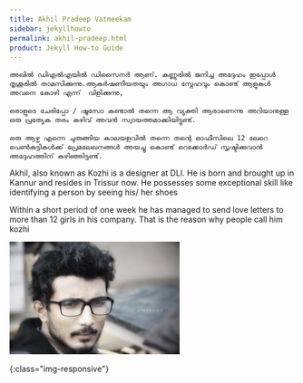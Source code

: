 ```yaml
---
title: Akhil Pradeep Vatmeekam
sidebar: jekyllhowto
permalink: akhil-pradeep.html
product: Jekyll How-to Guide
---
```


~~~~~~~~~~~~~~~~~~~~~~~~~~~~~~~~~~~~~~~~~~~~~~~~~~~~~~~~~~~~~~~~~~~~~~~~~~~~~~~~
അഖിൽ ഡിഎൽഎയിൽ ഡിസൈനർ ആണ്. കണ്ണൂരിൽ ജനിച്ച അദ്ദേഹം ഇപ്പോൾ തൃശൂരിൽ താമസിക്കുന്നു.ആകർഷണീയതയും അഗാധ സ്നേഹവും കൊണ്ട് ആളുകൾ അവനെ കോഴി എന്ന്  വിളിക്കുന്നു, 

ഒരാളുടെ ചേരിപ്പോ / ഷൂസോ കണ്ടാൽ തന്നെ ആ വ്യക്തി ആരാണെന്നു അറിയാനുള്ള ഒരു പ്രത്യേക തരം കഴിവ് അവൻ സ്വായത്തമാക്കിയിട്ടുണ്ട്.

ഒരു ആഴ്ച എന്നെ ചുരുങ്ങിയ കാലയളവിൽ തന്നെ തന്റെ ഓഫീസിലെ 12 ലേറെ പെൺകുട്ടികൾക്ക് പ്രേമലേഖനങ്ങൾ അയച്ചു കൊണ്ട് റെക്കോർഡ് സൃഷ്ടിക്കുവാൻ  അദ്ദേഹത്തിന് കഴിഞ്ഞിട്ടുണ്ട്.
~~~~~~~~~~~~~~~~~~~~~~~~~~~~~~~~~~~~~~~~~~~~~~~~~~~~~~~~~~~~~~~~~~~~~~~~~~~~~~~~

Akhil, also known as Kozhi is a designer at DLI. He is born and brought up in Kannur and resides in Trissur now. He possesses some exceptional skill like identifying a person by seeing his/ her shoes 
  
Within a short period of one week he has managed to send love letters to more than 12 girls in his company. That is the reason why people call him kozhi

![image-title-here](/images/akhil.jpeg)

{:class="img-responsive"}
